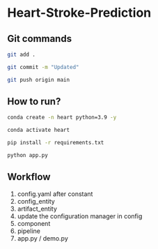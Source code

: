 # Heart-Stroke-Prediction


## Git commands

```bash
git add .

git commit -m "Updated"

git push origin main
```

## How to run?

```bash
conda create -n heart python=3.9 -y
```

```bash
conda activate heart
```

```bash
pip install -r requirements.txt
```

```bash
python app.py
```


## Workflow

1. config.yaml after constant
2. config_entity
3. artifact_entity
4. update the configuration manager in config
5. component
6. pipeline
7. app.py / demo.py
